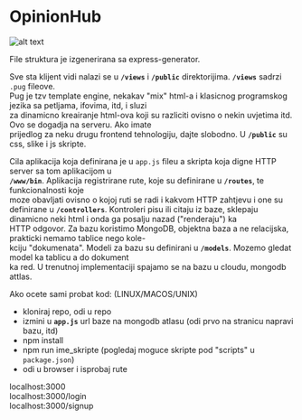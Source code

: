 # OpinionHub

![alt text](https://developer.mozilla.org/en-US/docs/Learn/Server-side/Express_Nodejs/routes/mvc_express.png "Arhitektura cijele aplikacije")

File struktura je izgenerirana sa express-generator.

Sve sta klijent vidi nalazi se u **`/views`** i **`/public`** direktorijima. **`/views`** sadrzi `.pug` fileove.  
Pug je tzv template engine, nekakav "mix" html-a i klasicnog programskog jezika sa petljama, ifovima, itd, i sluzi  
za dinamicno kreairanje html-ova koji su razliciti ovisno o nekin uvjetima itd. Ovo se dogadja na serveru. Ako imate  
prijedlog za neku drugu frontend tehnologiju, dajte slobodno. U **`/public`** su css, slike i js skripte.  

Cila aplikacija koja definirana je u `app.js` fileu a skripta koja digne HTTP server sa tom aplikacijom u  
**`/www/bin`**. Aplikacija registrirane rute, koje su definirane u **`/routes`**, te funkcionalnosti koje  
moze obavljati ovisno o kojoj ruti se radi i kakvom HTTP zahtjevu i one su definirane u **`/controllers`**.
Kontroleri pisu ili citaju iz baze, sklepaju dinamicno neki html i onda ga posalju nazad ("renderaju") ka  
HTTP odgovor. Za bazu koristimo MongoDB, objektna baza a ne relacijska, prakticki nemamo tablice nego kole-  
kciju "dokumenata". Modeli za bazu su definirani u **`/models`**. Mozemo gledat model ka tablicu a do dokument  
ka red. U trenutnoj implementaciji spajamo se na bazu u cloudu, mongodb attlas.

Ako ocete sami probat kod: (LINUX/MACOS/UNIX)
  - kloniraj repo, odi u repo
  - izmini u **`app.js`** url baze na mongodb atlasu (odi prvo na stranicu napravi bazu, itd)
  - npm install
  - npm run ime_skripte (pogledaj moguce skripte pod "scripts" u `package.json`)
  - odi u browser i isprobaj rute

localhost:3000  
localhost:3000/login  
localhost:3000/signup



